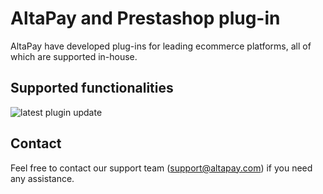 # AltaPay and Prestashop plug-in
AltaPay have developed plug-ins for leading ecommerce platforms, all of which are supported in-house. 


## Supported functionalities
![latest plugin update](https://github.com/AltaPay/AltaPay-and-Prestashop-plug-in/blob/master/img/PrestaShop.JPG)

## Contact
Feel free to contact our support team (support@altapay.com) if you need any assistance.
